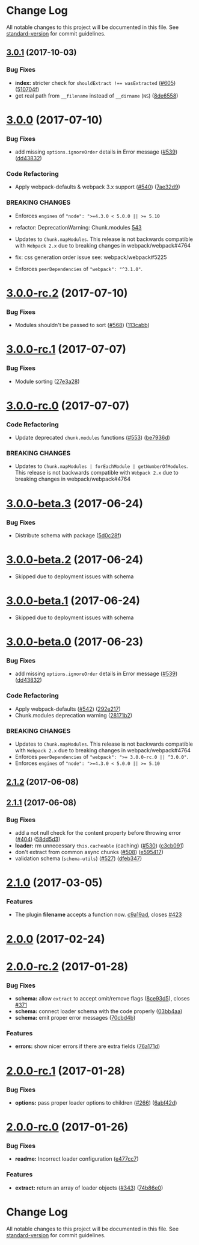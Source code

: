 # Change Log

All notable changes to this project will be documented in this file. See [standard-version](https://github.com/conventional-changelog/standard-version) for commit guidelines.

<a name="3.0.1"></a>
## [3.0.1](https://github.com/webpack-contrib/extract-text-webpack-plugin/compare/v3.0.0...v3.0.1) (2017-10-03)


### Bug Fixes

* **index:** stricter check for `shouldExtract !== wasExtracted` ([#605](https://github.com/webpack-contrib/extract-text-webpack-plugin/issues/605)) ([510704f](https://github.com/webpack-contrib/extract-text-webpack-plugin/commit/510704f))
* get real path from `__filename` instead of `__dirname` (`NS`) ([8de6558](https://github.com/webpack-contrib/extract-text-webpack-plugin/commit/8de6558))



<a name="3.0.0"></a>
# [3.0.0](https://github.com/webpack-contrib/extract-text-webpack-plugin/compare/v2.1.2...v3.0.0) (2017-07-10)


### Bug Fixes

* add missing `options.ignoreOrder` details in Error message ([#539](https://github.com/webpack-contrib/extract-text-webpack-plugin/issues/539)) ([dd43832](https://github.com/webpack-contrib/extract-text-webpack-plugin/commit/dd43832))


### Code Refactoring

* Apply webpack-defaults & webpack 3.x support ([#540](https://github.com/webpack-contrib/extract-text-webpack-plugin/issues/540)) ([7ae32d9](https://github.com/webpack-contrib/extract-text-webpack-plugin/commit/7ae32d9))


### BREAKING CHANGES

* Enforces `engines` of `"node": ">=4.3.0 < 5.0.0 || >= 5.10`

- refactor: DeprecationWarning: Chunk.modules [543](https://github.com/webpack-contrib/extract-text-webpack-plugin/pull/543)
* Updates to `Chunk.mapModules`. This release is not backwards compatible with `Webpack 2.x` due to breaking changes in webpack/webpack#4764

- fix: css generation order issue see: webpack/webpack#5225
* Enforces `peerDependencies` of `"webpack": "^3.1.0"`. 



<a name="3.0.0-rc.2"></a>
# [3.0.0-rc.2](https://github.com/webpack-contrib/extract-text-webpack-plugin/compare/v3.0.0-rc.1...v3.0.0-rc.2) (2017-07-10)


### Bug Fixes

* Modules shouldn't be passed to sort ([#568](https://github.com/webpack-contrib/extract-text-webpack-plugin/issues/568)) ([113cabb](https://github.com/webpack-contrib/extract-text-webpack-plugin/commit/113cabb))



<a name="3.0.0-rc.1"></a>
# [3.0.0-rc.1](https://github.com/webpack-contrib/extract-text-webpack-plugin/compare/v3.0.0-rc.0...v3.0.0-rc.1) (2017-07-07)


### Bug Fixes

* Module sorting ([27e3a28](https://github.com/webpack-contrib/extract-text-webpack-plugin/commit/27e3a28))



<a name="3.0.0-rc.0"></a>
# [3.0.0-rc.0](https://github.com/webpack-contrib/extract-text-webpack-plugin/compare/v3.0.0-beta.3...v3.0.0-rc.0) (2017-07-07)


### Code Refactoring

* Update deprecated `chunk.modules` functions ([#553](https://github.com/webpack-contrib/extract-text-webpack-plugin/issues/553)) ([be7936d](https://github.com/webpack-contrib/extract-text-webpack-plugin/commit/be7936d))


### BREAKING CHANGES

* Updates to `Chunk.mapModules | forEachModule | getNumberOfModules`. This release is not backwards compatible with `Webpack 2.x` due to breaking changes in webpack/webpack#4764



<a name="3.0.0-beta.3"></a>
# [3.0.0-beta.3](https://github.com/webpack-contrib/extract-text-webpack-plugin/compare/v3.0.0-beta.2...v3.0.0-beta.3) (2017-06-24)

### Bug Fixes

* Distribute schema with package ([5d0c28f](https://github.com/webpack-contrib/extract-text-webpack-plugin/commit/5d0c28f))


<a name="3.0.0-beta.2"></a>
# [3.0.0-beta.2](https://github.com/webpack-contrib/extract-text-webpack-plugin/compare/v3.0.0-beta.1...v3.0.0-beta.2) (2017-06-24)

 * Skipped due to deployment issues with schema

<a name="3.0.0-beta.1"></a>
# [3.0.0-beta.1](https://github.com/webpack-contrib/extract-text-webpack-plugin/compare/v3.0.0-beta.0...v3.0.0-beta.1) (2017-06-24)


 * Skipped due to deployment issues with schema


<a name="3.0.0-beta.0"></a>
# [3.0.0-beta.0](https://github.com/webpack-contrib/extract-text-webpack-plugin/compare/v2.1.2...v3.0.0-beta.0) (2017-06-23)


### Bug Fixes

* add missing `options.ignoreOrder` details in Error message ([#539](https://github.com/webpack-contrib/extract-text-webpack-plugin/issues/539)) ([dd43832](https://github.com/webpack-contrib/extract-text-webpack-plugin/commit/dd43832))


### Code Refactoring

* Apply webpack-defaults ([#542](https://github.com/webpack-contrib/extract-text-webpack-plugin/issues/542)) ([292e217](https://github.com/webpack-contrib/extract-text-webpack-plugin/commit/292e217))
* Chunk.modules deprecation warning ([28171b2](https://github.com/webpack-contrib/extract-text-webpack-plugin/commit/28171b2))


### BREAKING CHANGES

* Updates to `Chunk.mapModules`. This release is not backwards compatible with `Webpack 2.x` due to breaking changes in webpack/webpack#4764
* Enforces `peerDependencies` of `"webpack": ">= 3.0.0-rc.0 || ^3.0.0"`.
* Enforces `engines` of `"node": ">=4.3.0 < 5.0.0 || >= 5.10`



<a name="2.1.2"></a>
## [2.1.2](https://github.com/webpack-contrib/extract-text-webpack-plugin/compare/v2.1.1...v2.1.2) (2017-06-08)



<a name="2.1.1"></a>
## [2.1.1](https://github.com/webpack-contrib/extract-text-webpack-plugin/compare/v2.1.0...v2.1.1) (2017-06-08)


### Bug Fixes

* add a not null check for the content property before throwing error ([#404](https://github.com/webpack-contrib/extract-text-webpack-plugin/issues/404)) ([58dd5d3](https://github.com/webpack-contrib/extract-text-webpack-plugin/commit/58dd5d3))
* **loader:** rm unnecessary `this.cacheable` (caching) ([#530](https://github.com/webpack-contrib/extract-text-webpack-plugin/issues/530)) ([c3cb091](https://github.com/webpack-contrib/extract-text-webpack-plugin/commit/c3cb091))
* don't extract from common async chunks ([#508](https://github.com/webpack-contrib/extract-text-webpack-plugin/issues/508)) ([e595417](https://github.com/webpack-contrib/extract-text-webpack-plugin/commit/e595417))
* validation schema (`schema-utils`) ([#527](https://github.com/webpack-contrib/extract-text-webpack-plugin/issues/527)) ([dfeb347](https://github.com/webpack-contrib/extract-text-webpack-plugin/commit/dfeb347))



<a name="2.1.0"></a>
# [2.1.0](https://github.com/webpack/extract-text-webpack-plugin/compare/v2.0.0...v2.1.0) (2017-03-05)

### Features

* The plugin **filename** accepts a function now. [c9a19ad](https://github.com/webpack-contrib/extract-text-webpack-plugin/commit/c9a19ad), closes [#423](https://github.com/webpack-contrib/extract-text-webpack-plugin/pull/423)

<a name="2.0.0"></a>
# [2.0.0](https://github.com/webpack/extract-text-webpack-plugin/compare/v2.0.0-rc.3...v2.0.0) (2017-02-24)

<a name="2.0.0-rc.2"></a>
# [2.0.0-rc.2](https://github.com/webpack/extract-text-webpack-plugin/compare/v2.0.0-rc.1...v2.0.0-rc.2) (2017-01-28)


### Bug Fixes

* **schema:** allow `extract` to accept omit/remove flags ([8ce93d5](https://github.com/webpack/extract-text-webpack-plugin/commit/8ce93d5)), closes [#371](https://github.com/webpack/extract-text-webpack-plugin/issues/371)
* **schema:** connect loader schema with the code properly ([03bb4aa](https://github.com/webpack/extract-text-webpack-plugin/commit/03bb4aa))
* **schema:** emit proper error messages ([70cbd4b](https://github.com/webpack/extract-text-webpack-plugin/commit/70cbd4b))


### Features

* **errors:** show nicer errors if there are extra fields ([76a171d](https://github.com/webpack/extract-text-webpack-plugin/commit/76a171d))



<a name="2.0.0-rc.1"></a>
# [2.0.0-rc.1](https://github.com/webpack/extract-text-webpack-plugin/compare/v2.0.0-rc.0...v2.0.0-rc.1) (2017-01-28)


### Bug Fixes

* **options:** pass proper loader options to children ([#266](https://github.com/webpack/extract-text-webpack-plugin/issues/266)) ([6abf42d](https://github.com/webpack/extract-text-webpack-plugin/commit/6abf42d))



<a name="2.0.0-rc.0"></a>
# [2.0.0-rc.0](https://github.com/webpack/extract-text-webpack-plugin/compare/v2.0.0-beta.5...v2.0.0-rc.0) (2017-01-26)


### Bug Fixes

* **readme:** Incorrect loader configuration ([e477cc7](https://github.com/webpack/extract-text-webpack-plugin/commit/e477cc7))


### Features

* **extract:** return an array of loader objects ([#343](https://github.com/webpack/extract-text-webpack-plugin/issues/343)) ([74b86e0](https://github.com/webpack/extract-text-webpack-plugin/commit/74b86e0))



# Change Log

All notable changes to this project will be documented in this file. See [standard-version](https://github.com/conventional-changelog/standard-version) for commit guidelines.
